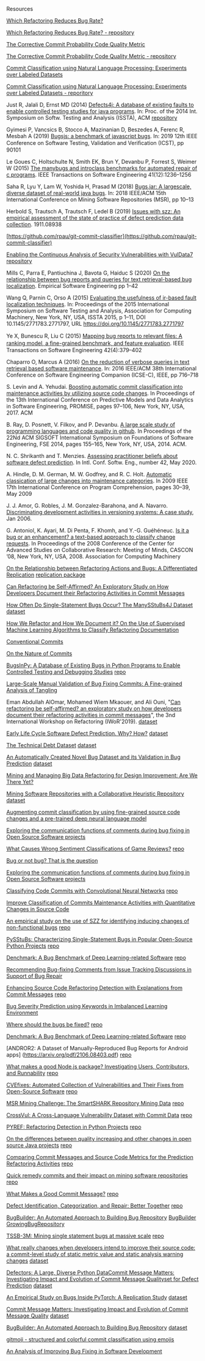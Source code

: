 Resources

[Which Refactoring Reduces Bug Rate?](https://www.cs.huji.ac.il/~feit/papers/Refactor19PROMISE.pdf)

[Which Refactoring Reduces Bug Rate? - repository](https://github.com/evidencebp/Which-Refactoring-Reduces-Bug-Rate)

[The Corrective Commit Probability Code Quality Metric](https://arxiv.org/abs/2007.10912)

[The Corrective Commit Probability Code Quality Metric - repository](https://github.com/evidencebp/corrective-commit-probability)


[Commit Classification using Natural Language Processing: Experiments over Labeled Datasets](http://cibse2020.ppgia.pucpr.br/images/artigos/4/S04_P1.pdf)

[Commit Classification using Natural Language Processing: Experiments over Labeled Datasets - reporitory](https://github.com/gesteves91/fasttext-commit-classification)


Just R, Jalali D, Ernst MD (2014) [Defects4j: A database of existing faults to enable controlled testing studies for java programs](https://www.researchgate.net/publication/266659285_Defects4J_a_database_of_existing_faults_to_enable_controlled_testing_studies_for_Java_programs). In: Proc. of the 2014 Int. Symposium on Softw. Testing and Analysis (ISSTA), ACM [repository](https://github.com/rjust/defects4j)


Gyimesi P, Vancsics B, Stocco A, Mazinanian D, Beszedes A, Ferenc R, Mesbah A (2019) [Bugsjs: a benchmark of javascript bugs](https://www.researchgate.net/publication/333681142_BUGSJS_A_Benchmark_of_JavaScript_Bugs). In: 2019 12th IEEE Conference on Software Testing, Validation and Veriﬁcation (ICST), pp 90101

Le Goues C, Holtschulte N, Smith EK, Brun Y, Devanbu P, Forrest S, Weimer W (2015) [The manybugs and introclass benchmarks for automated repair of c programs](https://squareslab.github.io/materials/LeGouesManyBugs2015.pdf). IEEE Transactions on Software Engineering 41(12):1236–1256

Saha R, Lyu Y, Lam W, Yoshida H, Prasad M (2018) [Bugs.jar: A largescale, diverse dataset of real-world java bugs](http://winglam2.web.engr.illinois.edu/publications/2018/bugs-dot-jar.pdf). In: 2018 IEEE/ACM 15th International Conference on Mining Software Repositories (MSR), pp 10–13

Herbold S, Trautsch A, Trautsch F, Ledel B (2019) [Issues with szz: An empirical assessment of the state of practice of defect prediction data collection](https://arxiv.org/abs/1911.08938). 1911.08938

[https://github.com/rpau/git-commit-classifier](https://github.com/rpau/git-commit-classifier)

[Enabling the Continuous Analysis of Security Vulnerabilities with VulData7](https://orbilu.uni.lu/bitstream/10993/36157/1/scam18.pdf) [repository](https://github.com/electricalwind/data7)

Mills C, Parra E, Pantiuchina J, Bavota G, Haiduc S (2020) [On the relationship between bug reports and queries for text retrieval-based bug localization](https://link.springer.com/article/10.1007/s10664-020-09823-w). Empirical Software Engineering pp 1–42

Wang Q, Parnin C, Orso A (2015) [Evaluating the usefulness of ir-based fault localization techniques](http://chrisparnin.me/pdf/ISSTA15.pdf). In: Proceedings of the 2015 International Symposium on Software Testing and Analysis, Association for Computing Machinery, New York, NY, USA, ISSTA 2015, p 1–11, DOI 10.1145/2771783.2771797, URL https://doi.org/10.1145/2771783.2771797

Ye X, Bunescu R, Liu C (2015) [Mapping bug reports to relevant ﬁles: A ranking model, a ﬁne-grained benchmark, and feature evaluation](https://www.researchgate.net/publication/281831915_Mapping_Bug_Reports_to_Relevant_Files_A_Ranking_Model_a_Fine-Grained_Benchmark_and_Feature_Evaluation). IEEE Transactions on Software Engineering 42(4):379–402

Chaparro O, Marcus A (2016) [On the reduction of verbose queries in text retrieval based software maintenance](https://ieeexplore.ieee.org/document/7883382). In: 2016 IEEE/ACM 38th International Conference on Software Engineering Companion (ICSE-C), IEEE, pp 716–718

S. Levin and A. Yehudai. [Boosting automatic commit classification into maintenance activities by utilizing source code changes](https://arxiv.org/pdf/1711.05340.pdf).
In Proceedings of the 13th International Conference on Predictive
Models and Data Analytics in Software Engineering, PROMISE,
pages 97–106, New York, NY, USA, 2017. ACM

B. Ray, D. Posnett, V. Filkov, and P. Devanbu. [A large scale
study of programming languages and code quality in github](https://web.cs.ucdavis.edu/~filkov/papers/lang_github.pdf).
In Proceedings of the 22Nd ACM SIGSOFT International Symposium
on Foundations of Software Engineering, FSE 2014, pages 155–165,
New York, NY, USA, 2014. ACM.

N. C. Shrikanth and T. Menzies. [Assessing practitioner beliefs
about software defect prediction](https://arxiv.org/abs/1912.10093). In Intl. Conf. Softw. Eng.,
number 42, May 2020.

A. Hindle, D. M. German, M. W. Godfrey, and R. C. Holt.
[Automatic classication of large changes into maintenance categories](https://softwareprocess.es/pubs/hindleICPC2009-large-changes-classification.pdf). In 2009 IEEE 17th International Conference on Program
Comprehension, pages 30–39, May 2009

J. J. Amor, G. Robles, J. M. Gonzalez-Barahona, and A. Navarro.
[Discriminating development activities in versioning systems: A
case study](http://citeseerx.ist.psu.edu/viewdoc/summary?doi=10.1.1.102.3673), Jan 2006.

G. Antoniol, K. Ayari, M. Di Penta, F. Khomh, and Y.-G.
Guéhéneuc. [Is it a bug or an enhancement? a text-based approach
to classify change requests](http://swat.polymtl.ca/~foutsekh/docs/CASCON'08.pdf). In Proceedings of the 2008 Conference of
the Center for Advanced Studies on Collaborative Research: Meeting of
Minds, CASCON ’08, New York, NY, USA, 2008. Association for
Computing Machinery

[On the Relationship between Refactoring Actions and Bugs:
A Differentiated Replication](https://arxiv.org/pdf/2009.11685.pdf) [replication package](https://zenodo.org/record/4018691#.X47GOZMzZhE)

[Can Refactoring be Self-Affirmed? An Exploratory
Study on How Developers Document their
Refactoring Activities in Commit Messages](https://www.researchgate.net/profile/Mohamed_Wiem_Mkaouer/publication/334282567_Can_Refactoring_Be_Self-Affirmed_An_Exploratory_Study_on_How_Developers_Document_Their_Refactoring_Activities_in_Commit_Messages/links/5d218f34458515c11c18d96c/Can-Refactoring-Be-Self-Affirmed-An-Exploratory-Study-on-How-Developers-Document-Their-Refactoring-Activities-in-Commit-Messages.pdf)

[How Often Do Single-Statement Bugs Occur? The ManySStuBs4J Dataset](https://arxiv.org/pdf/1905.13334.pdf) [dataset](https://zenodo.org/record/3653444#.X5l8W5MzZ70)

[How We Refactor and How We Document it? On the Use of Supervised Machine Learning Algorithms to Classify Refactoring Documentation](https://arxiv.org/pdf/2010.13890.pdf)

[Conventional Commits](https://www.conventionalcommits.org/en/v1.0.0/)

[On the Nature of Commits](https://www.inf.usi.ch/lanza/Downloads/Hatt2008a.pdf)

[BugsInPy: A Database of Existing Bugs in Python Programs to
Enable Controlled Testing and Debugging Studies](https://dl.acm.org/doi/pdf/10.1145/3368089.3417943) [repo](https://github.com/soarsmu/BugsInPy/)

[Large-Scale Manual Validation of Bug Fixing Commits: A Fine-grained Analysis of Tangling](https://arxiv.org/abs/2011.06244)

Eman Abdullah AlOmar, Mohamed Wiem Mkaouer, and Ali Ouni, "[Can refactoring be self-affirmed? an exploratory study on how developers document their refactoring activities in commit messages](https://www.researchgate.net/publication/334282567_Can_Refactoring_Be_Self-Affirmed_An_Exploratory_Study_on_How_Developers_Document_Their_Refactoring_Activities_in_Commit_Messages)", the 3nd International Workshop on Refactoring (IWoR'2019). [dataset](https://smilevo.github.io/code.html)

[Early Life Cycle Software Defect Prediction. Why? How?](https://arxiv.org/abs/2011.13071) [dataset](https://github.com/anonymousseresearcher/EarlyDefectPrediction)

[The Technical Debt Dataset](https://arxiv.org/pdf/1908.00827.pdf) [dataset](https://github.com/clowee/The-Technical-Debt-Dataset)

[An Automatically Created Novel Bug Dataset and its Validation in Bug Prediction](http://www.inf.u-szeged.hu/~ferenc/pdf/FGG20-JSS-An%20automatically%20created%20novel%20bug%20dataset%20and%20its%20validation%20in%20bug%20prediction.pdf) [dataset](http://www.inf.u-szeged.hu/~ferenc/papers/BugHunterDataSet/)

[Mining and Managing Big Data Refactoring for
Design Improvement: Are We There Yet?](https://www.researchgate.net/profile/Eman_Alomar3/publication/349105868_Mining_and_Managing_Big_Data_Refactoring_for_Design_Improvement_Are_We_There_Yet/links/60207cc545851589398c1a5c/Mining-and-Managing-Big-Data-Refactoring-for-Design-Improvement-Are-We-There-Yet.pdf)


[Mining Software Repositories with a Collaborative Heuristic Repository](https://arxiv.org/pdf/2103.01722.pdf) [dataset](https://github.com/giganticode/bohr)

[Augmenting commit classification by using fine-grained source code changes and a pre-trained deep neural language model](https://www.sciencedirect.com/science/article/abs/pii/S0950584921000495)

[Exploring the communication functions of comments during bug fixing in Open Source Software projects](https://www.sciencedirect.com/science/article/abs/pii/S0950584921000665)

[What Causes Wrong Sentiment Classifications of Game Reviews?](https://www.researchgate.net/profile/Cor-Paul-Bezemer/publication/350638067_What_Causes_Wrong_Sentiment_Classifications_of_Game_Reviews/links/606b3aca299bf1252e2fc0d9/What-Causes-Wrong-Sentiment-Classifications-of-Game-Reviews.pdf) [repo](https://github.com/asgaardlab/sentiment-analysis-Steam_reviews/)

[Bug or not bug? That is the question](https://arxiv.org/pdf/2103.12218.pdf)

[Exploring the communication functions of comments during bug fixing in Open Source Software projects](https://www.sciencedirect.com/science/article/abs/pii/S0950584921000665)

[Classifying Code Commits with Convolutional Neural Networks](https://people.cs.vt.edu/nm8247/publications/ijcnn-cr-2021.pdf) [repo](https://figshare.com/s/2c04d6bde90e761b11a3)

[Improve Classification of Commits Maintenance Activities with Quantitative Changes in Source Code](https://www.scitepress.org/Papers/2021/104017/104017.pdf)

[An empirical study on the use of SZZ for identifying inducing changes of non-functional bugs](https://link.springer.com/article/10.1007/s10664-021-09970-8) [repo](https://github.com/senseconcordia/NFBugsExtended)

[PySStuBs: Characterizing Single-Statement Bugs in Popular Open-Source Python Projects](https://www.researchgate.net/profile/Cor-Paul-Bezemer/publication/349899864_PySStuBs_Characterizing_Single-Statement_Bugs_in_Popular_Open-Source_Python_Projects/links/604aa73045851543166f2305/PySStuBs-Characterizing-Single-Statement-Bugs-in-Popular-Open-Source-Python-Projects.pdf) [repo](https://zenodo.org/record/4589607#.YK8nz7Qza3c)

[Denchmark: A Bug Benchmark of Deep Learning-related Software](https://www.computer.org/csdl/pds/api/csdl/proceedings/download-article/1tB7k9SCa9q/pdf) [repo](https://github.com/RosePasta/Denchmark_BRs)

[Recommending Bug-fixing Comments from Issue Tracking Discussions in Support of Bug Repair](https://arxiv.org/pdf/2105.11525.pdf)

[Enhancing Source Code Refactoring Detection with Explanations from Commit Messages](https://www.researchgate.net/profile/Rrezarta_Krasniqi/publication/340402742_Enhancing_Source_Code_Refactoring_Detection_with_Explanations_from_Commit_Messages/links/5f6e809e92851c14bc972692/Enhancing-Source-Code-Refactoring-Detection-with-Explanations-from-Commit-Messages.pdf) [repo](https://zenodo.org/record/3596397#.YLjWhTYzZhE)

[Bug Severity Prediction using Keywords in
Imbalanced Learning Environment](http://www.mecs-press.org/ijitcs/ijitcs-v13-n3/IJITCS-V13-N3-4.pdf)

[Where should the bugs be fixed?](https://ink.library.smu.edu.sg/cgi/viewcontent.cgi?article=2530&context=sis_research) [repo](https://code.google.com/archive/p/bugcenter/downloads)

[Denchmark: A Bug Benchmark of Deep Learning-related Software](https://www.computer.org/csdl/pds/api/csdl/proceedings/download-article/1tB7k9SCa9q/pdf) [repo](https://github.com/RosePasta/Denchmark_BRs)

[ANDROR2: A Dataset of Manually-Reproduced Bug Reports for Android apps] (https://arxiv.org/pdf/2106.08403.pdf) [repo](https://github.com/SageSELab/AndroR2)

[What makes a good Node.js package? Investigating Users, Contributors, and Runnability](https://arxiv.org/pdf/2106.12239.pdf) [repo](https://zenodo.org/record/5010160#.YN1ygBMzZhE)

[CVEfixes: Automated Collection of Vulnerabilities and Their Fixes from Open-Source Software](https://arxiv.org/pdf/2107.08760.pdf) [repo](https://zenodo.org/record/4476564#.YP0eyhMzZb8)

[MSR Mining Challenge: The SmartSHARK Repository Mining Data](https://arxiv.org/pdf/2102.11540.pdf) [repo](https://smartshark.github.io/dbreleases/)

[CrossVul: A Cross-Language Vulnerability Dataset with Commit Data](https://dl.acm.org/doi/pdf/10.1145/3468264.3473122) [repo](https://zenodo.org/record/4734050#.YSTP5RMzZb8)

[PYREF: Refactoring Detection in Python Projects](https://users.encs.concordia.ca/home/n/nikolaos/publications/SCAM_2021.pdf) [repo](https://github.com/PyRef/PyRef)

[On the differences between quality increasing and other changes in open source Java projects](https://arxiv.org/pdf/2109.03544.pdf) [repo](https://github.com/atrautsch/emse2021_replication)

[Comparing Commit Messages and Source Code Metrics for the Prediction Refactoring Activities](https://www.mdpi.com/1999-4893/14/10/289) [repo](https://github.com/smilevo/refactoring-metrics-prediction)

[Quick remedy commits and their impact on mining software repositories](https://link.springer.com/article/10.1007/s10664-021-10051-z) [repo](https://github.com/USI-INF-Software/EMSE-ICPC2020-quick-remedy-commit)

[What Makes a Good Commit Message?](https://arxiv.org/pdf/2202.02974.pdf) [repo](https://zenodo.org/record/5909693#.YgfIny2l1DM)

[Defect Identification, Categorization, and Repair: Better Together](https://arxiv.org/pdf/2204.04856.pdf) [repo](https://zenodo.org/record/5353354#.YlqBS8hBy3B)

[BugBuilder: An Automated Approach to Building Bug Repository](https://liuhuigmail.github.io/publishedPappers/TSE2022BugBuilder.pdf) [BugBuilder](https://github.com/liuhuigmail/BugBuilder) [GrowingBugRepository](https://github.com/liuhuigmail/GrowingBugRepository)

[TSSB-3M: Mining single statement bugs at massive scale](https://arxiv.org/pdf/2201.12046.pdf) [repo](https://cedricrupb.github.io/TSSB3M/)

[What really changes when developers intend to improve their source code: a commit-level study of static metric value and static analysis warning changes](https://link.springer.com/article/10.1007/s10664-022-10257-9) [dataset](https://github.com/atrautsch/emse2021_replication)

[Defectors: A Large, Diverse Python DataCommit Message Matters: Investigating Impact and Evolution of Commit Message Qualityset for Defect Prediction](https://arxiv.org/abs/2303.04738) [dataset](https://zenodo.org/record/7708984#.ZAyD4XZBy3A)

[An Empirical Study on Bugs Inside PyTorch: A Replication Study](https://arxiv.org/pdf/2307.13777.pdf) [dataset](https://github.com/datasetsharing/pytorchbugdataset/blob/main/PyTorchBugDataset.xlsx)

[Commit Message Matters: Investigating Impact and Evolution of Commit Message Quality](http://stairs.ics.uci.edu/papers/2023/Commit_Messages.pdf) [dataset](https://zenodo.org/record/7042943#.ZB74inZBy3C)

[BugBuilder: An Automated Approach to Building Bug Repository](https://ieeexplore.ieee.org/document/9782533) [dataset](https://github.com/liuhuigmail/GrowingBugRepository)

[gitmoji - structured and colorful commit classification using emojis](https://gitmoji.dev/)

[An Analysis of Improving Bug Fixing in Software Development](https://www.scitepress.org/Papers/2023/121195/121195.pdf)

